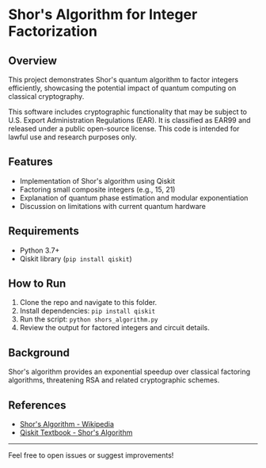 # Shor's Algorithm for Integer Factorization

## Overview  
This project demonstrates Shor's quantum algorithm to factor integers efficiently, showcasing the potential impact of quantum computing on classical cryptography.

This software includes cryptographic functionality that may be subject to U.S. Export Administration Regulations (EAR). It is classified as EAR99 and released under a public open-source license. This code is intended for lawful use and research purposes only.



## Features  
- Implementation of Shor's algorithm using Qiskit  
- Factoring small composite integers (e.g., 15, 21)  
- Explanation of quantum phase estimation and modular exponentiation  
- Discussion on limitations with current quantum hardware

## Requirements  
- Python 3.7+  
- Qiskit library (`pip install qiskit`)

## How to Run  
1. Clone the repo and navigate to this folder.  
2. Install dependencies: `pip install qiskit`  
3. Run the script: `python shors_algorithm.py`  
4. Review the output for factored integers and circuit details.

## Background  
Shor's algorithm provides an exponential speedup over classical factoring algorithms, threatening RSA and related cryptographic schemes.

## References  
- [Shor's Algorithm - Wikipedia](https://en.wikipedia.org/wiki/Shor%27s_algorithm)  
- [Qiskit Textbook - Shor's Algorithm](https://qiskit.org/textbook/ch-algorithms/shor.html)

---

Feel free to open issues or suggest improvements!
